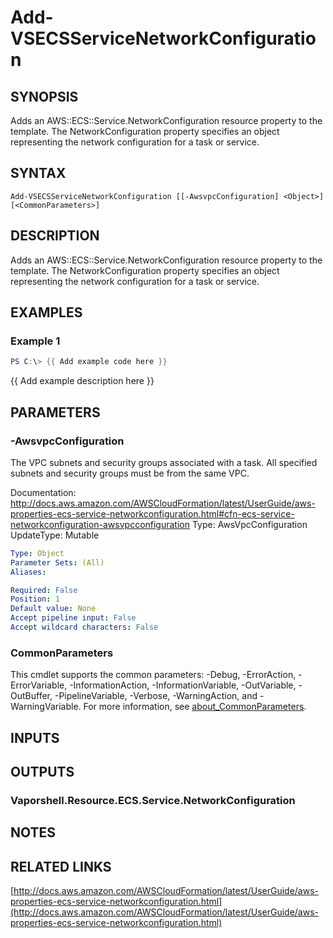 # Add-VSECSServiceNetworkConfiguration

## SYNOPSIS
Adds an AWS::ECS::Service.NetworkConfiguration resource property to the template.
The NetworkConfiguration property specifies an object representing the network configuration for a task or service.

## SYNTAX

```
Add-VSECSServiceNetworkConfiguration [[-AwsvpcConfiguration] <Object>] [<CommonParameters>]
```

## DESCRIPTION
Adds an AWS::ECS::Service.NetworkConfiguration resource property to the template.
The NetworkConfiguration property specifies an object representing the network configuration for a task or service.

## EXAMPLES

### Example 1
```powershell
PS C:\> {{ Add example code here }}
```

{{ Add example description here }}

## PARAMETERS

### -AwsvpcConfiguration
The VPC subnets and security groups associated with a task.
All specified subnets and security groups must be from the same VPC.

Documentation: http://docs.aws.amazon.com/AWSCloudFormation/latest/UserGuide/aws-properties-ecs-service-networkconfiguration.html#cfn-ecs-service-networkconfiguration-awsvpcconfiguration
Type: AwsVpcConfiguration
UpdateType: Mutable

```yaml
Type: Object
Parameter Sets: (All)
Aliases:

Required: False
Position: 1
Default value: None
Accept pipeline input: False
Accept wildcard characters: False
```

### CommonParameters
This cmdlet supports the common parameters: -Debug, -ErrorAction, -ErrorVariable, -InformationAction, -InformationVariable, -OutVariable, -OutBuffer, -PipelineVariable, -Verbose, -WarningAction, and -WarningVariable. For more information, see [about_CommonParameters](http://go.microsoft.com/fwlink/?LinkID=113216).

## INPUTS

## OUTPUTS

### Vaporshell.Resource.ECS.Service.NetworkConfiguration
## NOTES

## RELATED LINKS

[http://docs.aws.amazon.com/AWSCloudFormation/latest/UserGuide/aws-properties-ecs-service-networkconfiguration.html](http://docs.aws.amazon.com/AWSCloudFormation/latest/UserGuide/aws-properties-ecs-service-networkconfiguration.html)

